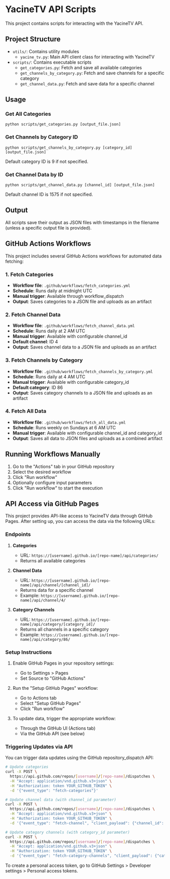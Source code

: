 # YacineTV API Scripts

This project contains scripts for interacting with the YacineTV API.

## Project Structure

- `utils/`: Contains utility modules
  - `yacine_tv.py`: Main API client class for interacting with YacineTV
- `scripts/`: Contains executable scripts
  - `get_categories.py`: Fetch and save all available categories
  - `get_channels_by_category.py`: Fetch and save channels for a specific category
  - `get_channel_data.py`: Fetch and save data for a specific channel

## Usage

### Get All Categories

```
python scripts/get_categories.py [output_file.json]
```

### Get Channels by Category ID

```
python scripts/get_channels_by_category.py [category_id] [output_file.json]
```

Default category ID is 9 if not specified.

### Get Channel Data by ID

```
python scripts/get_channel_data.py [channel_id] [output_file.json]
```

Default channel ID is 1575 if not specified.

## Output

All scripts save their output as JSON files with timestamps in the filename (unless a specific output file is provided).

## GitHub Actions Workflows

This project includes several GitHub Actions workflows for automated data fetching:

### 1. Fetch Categories
- **Workflow file**: `.github/workflows/fetch_categories.yml`
- **Schedule**: Runs daily at midnight UTC
- **Manual trigger**: Available through workflow_dispatch
- **Output**: Saves categories to a JSON file and uploads as an artifact

### 2. Fetch Channel Data
- **Workflow file**: `.github/workflows/fetch_channel_data.yml`
- **Schedule**: Runs daily at 2 AM UTC
- **Manual trigger**: Available with configurable channel_id
- **Default channel**: ID 4
- **Output**: Saves channel data to a JSON file and uploads as an artifact

### 3. Fetch Channels by Category
- **Workflow file**: `.github/workflows/fetch_channels_by_category.yml`
- **Schedule**: Runs daily at 4 AM UTC
- **Manual trigger**: Available with configurable category_id
- **Default category**: ID 86
- **Output**: Saves category channels to a JSON file and uploads as an artifact

### 4. Fetch All Data
- **Workflow file**: `.github/workflows/fetch_all_data.yml`
- **Schedule**: Runs weekly on Sundays at 6 AM UTC
- **Manual trigger**: Available with configurable channel_id and category_id
- **Output**: Saves all data to JSON files and uploads as a combined artifact

## Running Workflows Manually

1. Go to the "Actions" tab in your GitHub repository
2. Select the desired workflow
3. Click "Run workflow"
4. Optionally configure input parameters
5. Click "Run workflow" to start the execution 

## API Access via GitHub Pages

This project provides API-like access to YacineTV data through GitHub Pages. After setting up, you can access the data via the following URLs:

### Endpoints

1. **Categories**
   - URL: `https://[username].github.io/[repo-name]/api/categories/`
   - Returns all available categories

2. **Channel Data**
   - URL: `https://[username].github.io/[repo-name]/api/channel/[channel_id]/`
   - Returns data for a specific channel
   - Example: `https://[username].github.io/[repo-name]/api/channel/4/`

3. **Category Channels**
   - URL: `https://[username].github.io/[repo-name]/api/category/[category_id]/`
   - Returns all channels in a specific category
   - Example: `https://[username].github.io/[repo-name]/api/category/86/`

### Setup Instructions

1. Enable GitHub Pages in your repository settings:
   - Go to Settings > Pages
   - Set Source to "GitHub Actions"

2. Run the "Setup GitHub Pages" workflow:
   - Go to Actions tab
   - Select "Setup GitHub Pages"
   - Click "Run workflow"

3. To update data, trigger the appropriate workflow:
   - Through the GitHub UI (Actions tab)
   - Via the GitHub API (see below)

### Triggering Updates via API

You can trigger data updates using the GitHub repository_dispatch API:

```bash
# Update categories
curl -X POST \
  https://api.github.com/repos/[username]/[repo-name]/dispatches \
  -H "Accept: application/vnd.github.v3+json" \
  -H "Authorization: token YOUR_GITHUB_TOKEN" \
  -d '{"event_type": "fetch-categories"}'

# Update channel data (with channel_id parameter)
curl -X POST \
  https://api.github.com/repos/[username]/[repo-name]/dispatches \
  -H "Accept: application/vnd.github.v3+json" \
  -H "Authorization: token YOUR_GITHUB_TOKEN" \
  -d '{"event_type": "fetch-channel", "client_payload": {"channel_id": "4"}}'

# Update category channels (with category_id parameter)
curl -X POST \
  https://api.github.com/repos/[username]/[repo-name]/dispatches \
  -H "Accept: application/vnd.github.v3+json" \
  -H "Authorization: token YOUR_GITHUB_TOKEN" \
  -d '{"event_type": "fetch-category-channels", "client_payload": {"category_id": "86"}}'
```

To create a personal access token, go to GitHub Settings > Developer settings > Personal access tokens. 